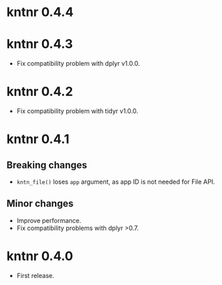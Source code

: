 # kntnr 0.4.4

# kntnr 0.4.3

* Fix compatibility problem with dplyr v1.0.0.

# kntnr 0.4.2

* Fix compatibility problem with tidyr v1.0.0.

# kntnr 0.4.1

## Breaking changes

* `kntn_file()` loses `app` argument, as app ID is not needed for File API.

## Minor changes

* Improve performance.
* Fix compatibility problems with dplyr >0.7.

# kntnr 0.4.0

* First release.
